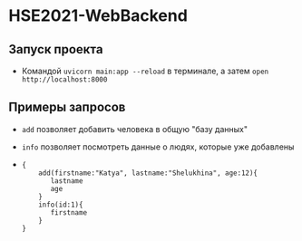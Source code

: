 # HSE2021-WebBackend

## Запуск проекта

* Командой `uvicorn main:app --reload` в терминале, а затем `open http://localhost:8000`

## Примеры запросов
* `add` позволяет добавить человека в общую "базу данных"
* `info` позволяет посмотреть данные о людях, которые уже добавлены

* ```
  {
      add(firstname:"Katya", lastname:"Shelukhina", age:12){
         lastname
         age
      }
      info(id:1){
         firstname
      }
  }

